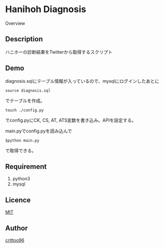 Hanihoh Diagnosis
====

Overview

## Description
ハニホーの診断結果をTwitterから取得するスクリプト

## Demo
diagnosis.sqlにテーブル情報が入っているので、mysqlにログインしたあとに
```
source diagnosis.sql
```
でテーブルを作成。

```
touch ./config.py
```
でconfig.pyにCK, CS, AT, ATS変数を書き込み。APIを設定する。

main.pyでconfig.pyを読み込んで
```
$python main.py
```
で取得できる。 

## Requirement
1. python3
1. mysql

## Licence

[MIT](https://github.com/tcnksm/tool/blob/master/LICENCE)

## Author

[crittoo96](https://github.com/crittoo96)